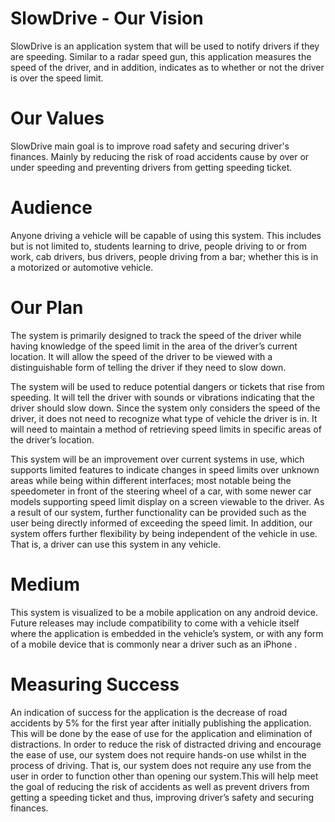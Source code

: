 #  SlowDrive - Our Vision

SlowDrive is an application system that will be used to notify drivers if they are speeding. Similar to a radar speed gun, this application measures the speed of the driver, and in addition, indicates as to whether or not the driver is over the speed limit.

# Our Values

SlowDrive main goal is to improve road safety and securing driver's finances. Mainly by reducing the risk of road accidents cause by over or under speeding and preventing drivers from getting speeding ticket.

# Audience

Anyone driving a vehicle will be capable of using this system. This includes but is not limited to, students learning to drive, people driving to or from work, cab drivers, bus drivers, people driving from a bar; whether this is in a motorized or automotive vehicle. 

# Our Plan

The system is primarily designed to track the speed of the driver while having knowledge of the speed limit in the area of the driver’s current location. It will allow the speed of the driver to be viewed with a distinguishable form of telling the driver if they need to slow down.

The system will be used to reduce potential dangers or tickets that rise from speeding. It will tell the driver with sounds or vibrations indicating that the driver should slow down. Since the system only considers the speed of the driver, it does not need to recognize what type of vehicle the driver is in. It will need to maintain a method of retrieving speed limits in specific areas of the driver’s location.

This system will be an improvement over current systems in use, which supports limited features to indicate changes in speed limits over unknown areas while being within different interfaces; most notable being the speedometer in front of the steering wheel of a car, with some newer car models supporting speed limit display on a screen viewable to the driver. As a result of our system, further functionality can be provided such as the user being directly informed of exceeding the speed limit. In addition, our system offers further flexibility by being independent of the vehicle in use. That is, a driver can use this system in any vehicle.

 


# Medium

This system is visualized to be a mobile application on any android device. Future releases may include compatibility to come with a vehicle itself where the application is embedded in the vehicle’s system, or with any form of a mobile device that is commonly near a driver such as an iPhone .


# Measuring Success

An indication of success for the application is the decrease of road accidents by 5% for the first year after initially publishing the application. This will be done by the ease of use for the application and elimination of distractions. In order to reduce the risk of distracted driving and encourage the ease of use, our system does not require hands-on use whilst in the process of driving. That is, our system does not require any use from the user in order to function other than opening our system.This will help meet the goal of reducing the risk of accidents as well as prevent drivers from getting a speeding ticket and thus, improving driver’s safety and securing finances. 

